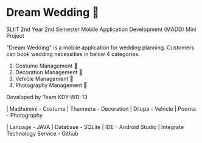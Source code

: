 # Dream Wedding :ring:

SLIIT 2nd Year 2nd Semester Mobile Application Development (MADD) Mini Project

"Dream Wedding" is a mobile application for wedding planning. Customers can book wedding necessities in below 4 categories.
  1. Costume Management :dress:
  2. Decoration Management :confetti_ball:
  3. Vehicle Management :car:
  4. Photography Management :camera_flash:

Devaloped by Team KDY-WD-13

| Madhumini - Costume | Thameera - Decoration | Dilupa - Vehicle | Poorna - Photography

| Lanuage - JAVA | Database - SQLite | IDE - Android Studio | Integrate Technology Service - Github


